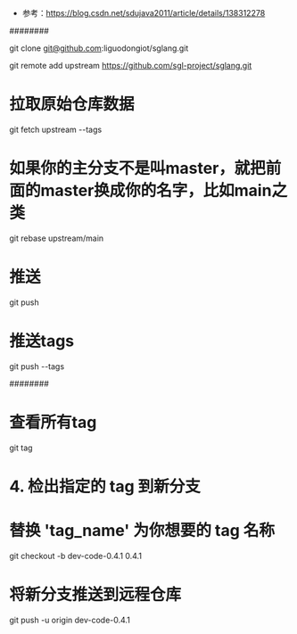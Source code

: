 
- 参考：https://blog.csdn.net/sdujava2011/article/details/138312278

########

git clone git@github.com:liguodongiot/sglang.git


git remote add upstream https://github.com/sgl-project/sglang.git


# 拉取原始仓库数据
git fetch upstream --tags

# 如果你的主分支不是叫master，就把前面的master换成你的名字，比如main之类
git rebase upstream/main

# 推送
git push

# 推送tags
git push --tags



########


# 查看所有tag
git tag

# 4. 检出指定的 tag 到新分支
# 替换 'tag_name' 为你想要的 tag 名称

git checkout -b dev-code-0.4.1 0.4.1

# 将新分支推送到远程仓库
git push -u origin dev-code-0.4.1


